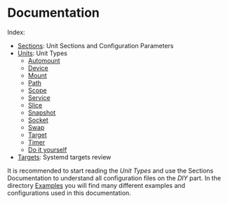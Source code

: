 <!-- 

	Bruno Mondelo Giaramita                                    
	mondelob14@gmail.com                                       
	isx48185462                                                
	Escola del Treball de Barcelona 2017-04-26
	
															 -->

# Documentation
Index:
* [Sections](sections.md): Unit Sections and Configuration Parameters
* [Units](units.md): Unit Types
	* [Automount](units.md#automount)
	* [Device](units.md#device)
	* [Mount](units.md#mount)
	* [Path](units.md#path)
	* [Scope](units.md#scope)
	* [Service](units.md#service)
	* [Slice](units.md#slice)
	* [Snapshot](units.md#snapshot)
	* [Socket](units.md#socket)
	* [Swap](units.md#swap)
	* [Target](units.md#target)
	* [Timer](units.md#timer)
	* [Do it yourself](units.md#diy-units)
* [Targets](targets.md): Systemd targets review

It is recommended to start reading the *Unit Types* and use the Sections
Documentation to understand all configuration files on the *DIY* part.
In the directory [Examples](Examples/) you will find many different
examples and configurations used in this documentation.
